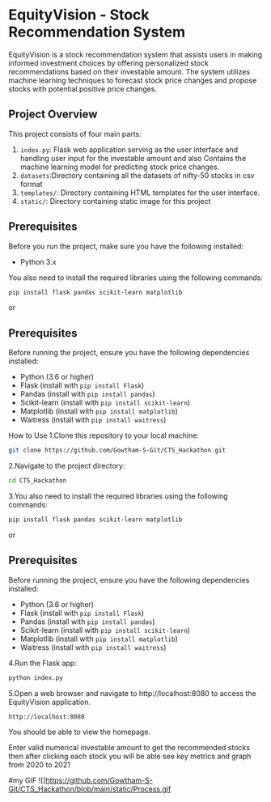 # EquityVision - Stock Recommendation System

EquityVision is a stock recommendation system that assists users in making informed investment choices by offering personalized stock recommendations based on their investable amount. The system utilizes machine learning techniques to forecast stock price changes and propose stocks with potential positive price changes.

## Project Overview

This project consists of four main parts:

1. `index.py`: Flask web application serving as the user interface and handling user input for the investable amount and also
Contains the machine learning model for predicting stock price changes.
2. `datasets`:Directory containing all the datasets of nifty-50 stocks in csv format
3. `templates/`: Directory containing HTML templates for the user interface.
4. `static/`: Directory containing static image for this project

## Prerequisites

Before you run the project, make sure you have the following installed:

- Python 3.x

You also need to install the required libraries using the following commands:

```bash
pip install flask pandas scikit-learn matplotlib
  ```
  or
  
## Prerequisites

Before running the project, ensure you have the following dependencies installed:

- Python (3.6 or higher)
- Flask (install with `pip install Flask`)
- Pandas (install with `pip install pandas`)
- Scikit-learn (install with `pip install scikit-learn`)
- Matplotlib (install with `pip install matplotlib`)
- Waitress (install with `pip install waitress`)
  
How to Use
1.Clone this repository to your local machine:
```bash
git clone https://github.com/Gowtham-S-Git/CTS_Hackathon.git
 ```
2.Navigate to the project directory:
```bash
cd CTS_Hackathon
  ```
3.You also need to install the required libraries using the following commands:

```bash
pip install flask pandas scikit-learn matplotlib
  ```
  or
  ## Prerequisites

Before running the project, ensure you have the following dependencies installed:

- Python (3.6 or higher)
- Flask (install with `pip install Flask`)
- Pandas (install with `pip install pandas`)
- Scikit-learn (install with `pip install scikit-learn`)
- Matplotlib (install with `pip install matplotlib`)
- Waitress (install with `pip install waitress`)
  
4.Run the Flask app:
```bash
python index.py
  ```
5.Open a web browser and navigate to http://localhost:8080 to access the EquityVision application.
```bash
http://localhost:8080
```
You should be able to view the homepage.

Enter valid numerical investable amount to get the recommended stocks then after clicking each stock you will be able
see key metrics and graph from 2020 to 2021

#my GIF
![]https://github.com/Gowtham-S-Git/CTS_Hackathon/blob/main/static/Process.gif



